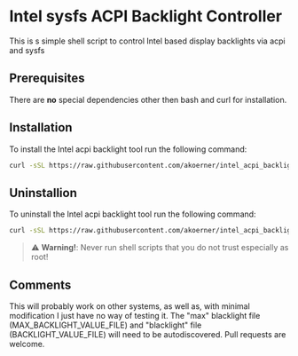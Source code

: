 # Intel sysfs ACPI Backlight Controller

This is s simple shell script to control Intel based display backlights via acpi
and sysfs

## Prerequisites
There are **no** special dependencies other then bash and curl for installation.

## Installation
To install the Intel acpi backlight tool run the following command:
```bash
curl -sSL https://raw.githubusercontent.com/akoerner/intel_acpi_backlight/master/install.sh | sudo bash -
```
## Uninstallion
To uninstall the Intel acpi backlight tool run the following command:
```bash
curl -sSL https://raw.githubusercontent.com/akoerner/intel_acpi_backlight/master/uninstall.sh | sudo bash -
```

> :warning: **Warning!**: Never run shell scripts that you do not trust especially as root!


## Comments
This will probably work on other systems, as well as, with minimal modification 
I just have no way of testing it. The "max" blacklight file 
(MAX_BACKLIGHT_VALUE_FILE) and "blacklight" file (BACKLIGHT_VALUE_FILE) will 
need to be autodiscovered. Pull requests are welcome.

